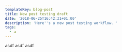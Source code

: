 ```yaml
---
templateKey: blog-post
title: New post testing draft
date: '2018-06-25T16:42:31+01:00'
description: 'Here''s a new post testing workflow. '
tags:
  - a
---
```

asdf asdf asdf
